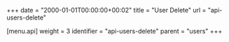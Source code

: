 +++
date = "2000-01-01T00:00:00+00:02"
title = "User Delete"
url = "api-users-delete"

[menu.api]
  weight = 3
  identifier = "api-users-delete"
  parent = "users"
+++
